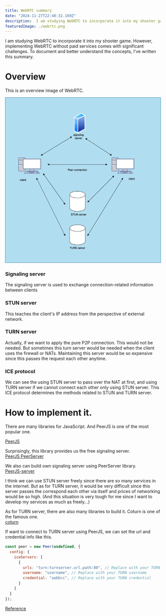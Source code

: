 ```yaml
---
title: WebRTC summary
date: "2024-11-27T22:40:32.169Z"
description:  I am studying WebRTC to incorporate it into my shooter game. However, there are many challenges when trying to implement it without any paid services. To retain what I’ve learned, I’ve summarized my knowledge here.
featuredImage: ./webrtc.png
---
```


I am studying WebRTC to incorporate it into my shooter game. However, implementing WebRTC without paid services comes with significant challenges. To document and better understand the concepts, I’ve written this summary.

# Overview
This is an overview image of WebRTC.  

![Alt Text](./webrtc-summary.png "summary image")

### Signaling server
The signaling server is used to exchange connection-related information between clients

### STUN server
This teaches the client's IP address from the perspective of external network.

### TURN server
Actually, if we want to apply the pure P2P connection. This would not be needed. But sometimes this turn server would be needed when the client uses the firewall or NATs. Maintaining this server would be so expensive since this passes the request each other anytime.

### ICE protocol
We can see the using STUN server to pass over the NAT at first, and using TURN server if we cannot connect each other only using STUN server. This ICE protocol determines the methods related to STUN and TURN server.


# How to implement it.
There are many libraries for JavaScript. And PeerJS is one of the most popular one.  

[PeerJS](https://github.com/peers/peerjs)

Surprisingly, this library provides us the free signaling server.  
[PeerJS PeerServer](https://peerjs.com/peerserver)

We also can build own signaling server using PeerServer library.  
[PeerJS-server](https://github.com/peers/peerjs-server)

I think we can use STUN server freely since there are so many services in the internet. But as for TURN server, it would be very difficult since this server passes the correspond each other via itself and prices of networking would be so high. (And this situation is very tough for me since I want to develop my services as much as freely...)

As for TURN server, there are also many libraries to build it. Coturn is one of the famous one.  
[coturn](https://github.com/coturn/coturn)

If want to connect to TURN server using PeerJS, we can set the url and credential info like this.

```JavaScript
const peer = new Peer(undefined, {
  config: {
    iceServers: [
      {
        urls: "turn:turnserver.url.path:80", // Replace with your TURN server URL
        username: "username", // Replace with your TURN username
        credential: "aabbcc", // Replace with your TURN credential
      }
    ]
  }
});
```
[Reference](https://dev.to/alakkadshaw/how-to-use-turn-server-with-peerjs-6eb)
